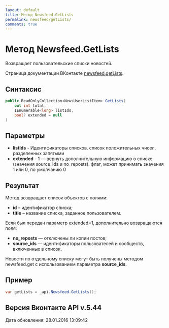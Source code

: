 ```yaml
---
layout: default
title: Метод Newsfeed.GetLists
permalink: newsfeed/getLists/
comments: true
---
```

# Метод Newsfeed.GetLists
Возвращает пользовательские списки новостей.

Страница документации ВКонтакте [newsfeed.getLists](https://vk.com/dev/newsfeed.getLists).

## Синтаксис
``` csharp
public ReadOnlyCollection<NewsUserListItem> GetLists(
	out int total,
	IEnumerable<long> listIds,
	bool? extended = null
)
```

## Параметры
+ **listIds** - Идентификаторы списков. список положительных чисел, разделенных запятыми
+ **extended** - 1 — вернуть дополнительную информацию о списке (значения source_ids и no_reposts). флаг, может принимать значения 1 или 0, по умолчанию 0

## Результат
Метод возвращает список объектов с полями: 

+ **id** – идентификатор списка; 
+ **title** – название списка, заданное пользователем. 

Если был передан параметр extended=1, дополнительно возвращаются поля: 

+ **no_reposts** — отключены ли копии постов; 
+ **source_ids** — идентификаторы пользователей и сообществ, включенных в список. 

Новости по отдельному списку могут быть получены методом newsfeed.get с использованием параметра **source_ids**.

## Пример
``` csharp
var getLists = _api.Newsfeed.GetLists();
```

## Версия Вконтакте API v.5.44
Дата обновления: 28.01.2016 13:09:42
